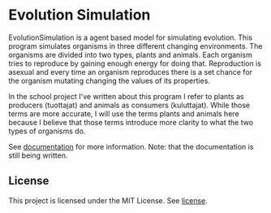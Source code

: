 # Evolution Simulation

EvolutionSimulation is a agent based model for simulating evolution.
This program simulates organisms in three different changing
environments. The organisms are divided into two types, plants and
animals.  Each organism tries to reproduce by gaining enough energy
for doing that. Reproduction is asexual and every time an organism
reproduces there is a set chance for the organism mutating changing
the values of its properties.

In the school project I've written about this program I refer to
plants as producers (tuottajat) and animals as consumers (kuluttajat).
While those terms are more accurate, I will use the terms plants and 
animals here because I believe that those terms introduce more clarity 
to what the two types of organisms do.

See [documentation](docs/documentation.md) for more information.
Note: that the documentation is still being written.

## License

This project is licensed under the MIT License.  See
[license](LICENSE.md).
